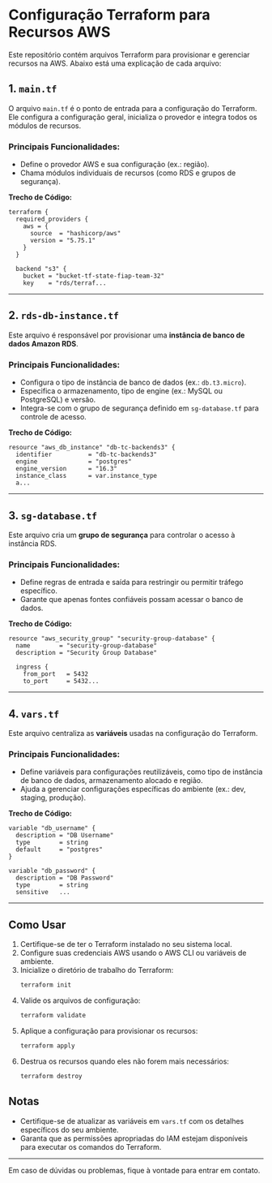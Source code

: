 
# Configuração Terraform para Recursos AWS

Este repositório contém arquivos Terraform para provisionar e gerenciar recursos na AWS. Abaixo está uma explicação de cada arquivo:

## 1. `main.tf`
O arquivo `main.tf` é o ponto de entrada para a configuração do Terraform. Ele configura a configuração geral, inicializa o provedor e integra todos os módulos de recursos.

### Principais Funcionalidades:
- Define o provedor AWS e sua configuração (ex.: região).
- Chama módulos individuais de recursos (como RDS e grupos de segurança).

**Trecho de Código:**
```hcl
terraform {
  required_providers {
    aws = {
      source  = "hashicorp/aws"
      version = "5.75.1"
    }
  }

  backend "s3" {
    bucket = "bucket-tf-state-fiap-team-32"
    key    = "rds/terraf...
```

---

## 2. `rds-db-instance.tf`
Este arquivo é responsável por provisionar uma **instância de banco de dados Amazon RDS**.

### Principais Funcionalidades:
- Configura o tipo de instância de banco de dados (ex.: `db.t3.micro`).
- Especifica o armazenamento, tipo de engine (ex.: MySQL ou PostgreSQL) e versão.
- Integra-se com o grupo de segurança definido em `sg-database.tf` para controle de acesso.

**Trecho de Código:**
```hcl
resource "aws_db_instance" "db-tc-backends3" {
  identifier          = "db-tc-backends3"
  engine              = "postgres"
  engine_version      = "16.3"
  instance_class      = var.instance_type
  a...
```

---

## 3. `sg-database.tf`
Este arquivo cria um **grupo de segurança** para controlar o acesso à instância RDS.

### Principais Funcionalidades:
- Define regras de entrada e saída para restringir ou permitir tráfego específico.
- Garante que apenas fontes confiáveis possam acessar o banco de dados.

**Trecho de Código:**
```hcl
resource "aws_security_group" "security-group-database" {
  name        = "security-group-database"
  description = "Security Group Database"

  ingress {
    from_port   = 5432
    to_port     = 5432...
```

---

## 4. `vars.tf`
Este arquivo centraliza as **variáveis** usadas na configuração do Terraform.

### Principais Funcionalidades:
- Define variáveis para configurações reutilizáveis, como tipo de instância de banco de dados, armazenamento alocado e região.
- Ajuda a gerenciar configurações específicas do ambiente (ex.: dev, staging, produção).

**Trecho de Código:**
```hcl
variable "db_username" {
  description = "DB Username"
  type        = string
  default     = "postgres"
}

variable "db_password" {
  description = "DB Password"
  type        = string
  sensitive   ...
```

---

## Como Usar
1. Certifique-se de ter o Terraform instalado no seu sistema local.
2. Configure suas credenciais AWS usando o AWS CLI ou variáveis de ambiente.
3. Inicialize o diretório de trabalho do Terraform:
   ```bash
   terraform init
   ```
4. Valide os arquivos de configuração:
   ```bash
   terraform validate
   ```
5. Aplique a configuração para provisionar os recursos:
   ```bash
   terraform apply
   ```
6. Destrua os recursos quando eles não forem mais necessários:
   ```bash
   terraform destroy
   ```

## Notas
- Certifique-se de atualizar as variáveis em `vars.tf` com os detalhes específicos do seu ambiente.
- Garanta que as permissões apropriadas do IAM estejam disponíveis para executar os comandos do Terraform.

---
Em caso de dúvidas ou problemas, fique à vontade para entrar em contato.
